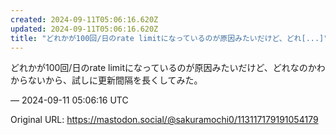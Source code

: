 ```yaml
---
created: 2024-09-11T05:06:16.620Z
updated: 2024-09-11T05:06:16.620Z
title: "どれかが100回/日のrate limitになっているのが原因みたいだけど、どれ[...]"
---
```


<p>どれかが100回/日のrate limitになっているのが原因みたいだけど、どれなのかわからないから、試しに更新間隔を長くしてみた。</p>

&mdash; 2024-09-11 05:06:16 UTC

Original URL: https://mastodon.social/@sakuramochi0/113117179191054179

